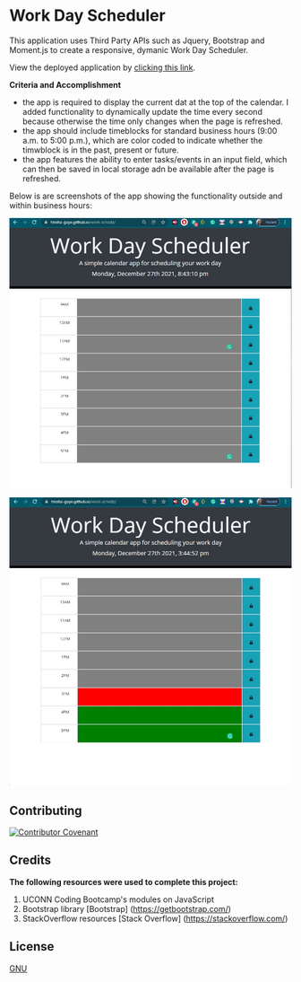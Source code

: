 # Work Day Scheduler

This application uses Third Party APIs such as Jquery, Bootstrap and Moment.js to create a responsive, dymanic Work Day Scheduler.

View the deployed application by [clicking this link](https://tresha-gaye.github.io/work-schedz/).

**Criteria and Accomplishment**

- the app is required to display the current dat at the top of the calendar. I added functionality to dynamically update the time every second because otherwise the time only changes when the page is refreshed. 
- the app should include timeblocks for standard business hours (9:00 a.m. to 5:00 p.m.), which are color coded to indicate whether the timwblock is in the past, present or future.
- the app features the ability to enter tasks/events in an input field, which can then be saved in local storage adn be available after the page is refreshed.

Below is are screenshots of the app showing the functionality outside and within business hours:

![Outside of work hours](./assets/images/work-schedz-deployed.jpg)

![During work hours](./assets/images/work-schez-timed.jpg)

## Contributing

[![Contributor Covenant](https://img.shields.io/badge/Contributor%20Covenant-2.1-4baaaa.svg)](code_of_conduct.md)

## Credits

**The following resources were used to complete this project:**
1. UCONN Coding Bootcamp's modules on JavaScript
2. Bootstrap library [Bootstrap] (https://getbootstrap.com/)
3. StackOverflow resources [Stack Overflow] (https://stackoverflow.com/)

## License
[GNU](https://opensource.org/licenses/GPL-3.0)


